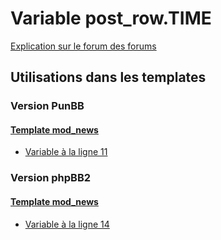 # Variable post_row.TIME
[Explication sur le forum des forums](http://forum.forumactif.com/t294113-listing-des-variables#post_row.TIME)
## Utilisations dans les templates
### Version PunBB
#### [Template mod_news](punbb/mod_news.md)
* [Variable à la ligne 11](../punbb/mod_news.tpl#L11)
### Version phpBB2
#### [Template mod_news](subsilver/mod_news.md)
* [Variable à la ligne 14](../subsilver/mod_news.tpl#L14)